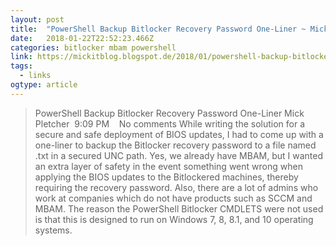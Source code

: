 ```yaml
---
layout: post 
title:  "PowerShell Backup Bitlocker Recovery Password One-Liner ~ Mick's IT Blogs" 
date:   2018-01-22T22:52:23.466Z 
categories: bitlocker mbam powershell
link: https://mickitblog.blogspot.de/2018/01/powershell-backup-bitlocker-recovery.html?spref=tw 
tags:
  - links
ogtype: article 
---
```


> PowerShell Backup Bitlocker Recovery Password One-Liner
Mick Pletcher  9:09 PM    No comments
While writing the solution for a secure and safe deployment of BIOS updates, I had to come up with a one-liner to backup the Bitlocker recovery password to a file named <computer name>.txt in a secured UNC path. Yes, we already have MBAM, but I wanted an extra layer of safety in the event something went wrong when applying the BIOS updates to the Bitlockered machines, thereby requiring the recovery password. Also, there are a lot of admins who work at companies which do not have products such as SCCM and MBAM. The reason the PowerShell Bitlocker CMDLETS were not used is that this is designed to run on Windows 7, 8, 8.1, and 10 operating systems.
